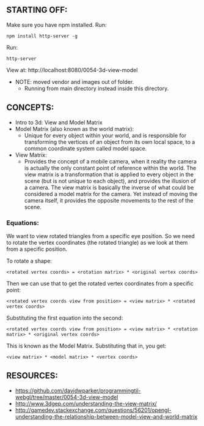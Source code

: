 ## STARTING OFF:

Make sure you have npm installed.
Run:
```
npm install http-server -g
```

Run:
```
http-server
```

View at: http://localhost:8080/0054-3d-view-model

* NOTE: moved vendor and images out of folder.
  * Running from main directory instead inside this directory.

## CONCEPTS:

* Intro to 3d: View and Model Matrix
* Model Matrix (also known as the world matrix):
  * Unique for every object within your world, and is responsible for transforming the vertices of an object from its own local space, to a common coordinate system called model space.
* View Matrix:
  * Provides the concept of a mobile camera, when it reality the camera is actually the only constant point of reference within the world. The view matrix is a transformation that is applied to every object in the scene (but is not unique to each object), and provides the illusion of a camera. The view matrix is basically the inverse of what could be considered a model matrix for the camera. Yet instead of moving the camera itself, it provides the opposite movements to the rest of the scene.

### Equations:
We want to view rotated triangles from a specific eye position. So we need to rotate the
vertex coordinates (the rotated triangle) as we look at them from a specific position.

To rotate a shape:
```
<rotated vertex coords> = <rotation matrix> * <original vertex coords>
```

Then we can use that to get the rotated vertex coordinates from a specific point:
```
<rotated vertex coords view from position> = <view matrix> * <rotated vertex coords>
```

Substituting the first equation into the second:
```
<rotated vertex coords view from position> = <view matrix> * <rotation matrix> * <original vertex coords>
```

This is known as the Model Matrix. Substituting that in, you get:
```
<view matrix> * <model matrix> * <vertex coords>
```

## RESOURCES:

* https://github.com/davidwparker/programmingtil-webgl/tree/master/0054-3d-view-model
* http://www.3dgep.com/understanding-the-view-matrix/
* http://gamedev.stackexchange.com/questions/56201/opengl-understanding-the-relationship-between-model-view-and-world-matrix
